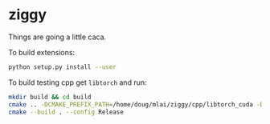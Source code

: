 # ziggy

Things are going a little caca.

To build extensions:
```bash
python setup.py install --user
```

To build testing cpp get `libtorch` and run:
```bash
mkdir build && cd build
cmake .. -DCMAKE_PREFIX_PATH=/home/doug/mlai/ziggy/cpp/libtorch_cuda -DCMAKE_CUDA_HOST_COMPILER=/home/doug/programs/cuda-gcc/bin/c++
cmake --build . --config Release
```
